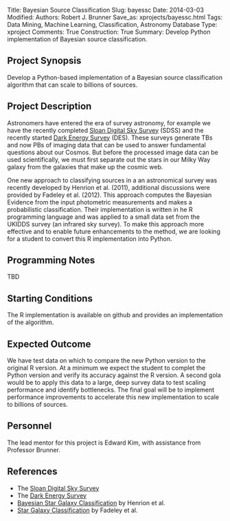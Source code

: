 Title: Bayesian Source Classification
Slug: bayessc
Date: 2014-03-03
Modified: 
Authors: Robert J. Brunner
Save_as: xprojects/bayessc.html
Tags: Data Mining, Machine Learning, Classification, Astronomy Database 
Type: xproject
Comments: True
Construction: True
Summary: Develop Python implementation of Bayesian source classification.

## Project Synopsis

Develop a Python-based implementation of a Bayesian source
classification algorithm that can scale to billions of sources. 

## Project Description

Astronomers have entered the era of survey astronomy, for
example we have the recently completed [Sloan Digital Sky
Survey](http://www.sdss.org) (SDSS) and the recently started [Dark
Energy Survey](https://www.darkenergysurvey.org) (DES). These surveys
generate TBs and now PBs of imaging data that can be used to answer
fundamental questions about our Cosmos. But before the processed image
data can be used scientifically, we must first separate out the stars in
our Milky Way galaxy from the galaxies that make up the cosmic web.

One new approach to classifying sources in a an astronomical survey was
recently developed by Henrion et al. (2011), additional discussions were
provided by Fadeley et al. (2012). This approach computes the Bayesian
Evidence from the input photometric measurements and makes a
probabilistic classification. Their implementation is written in he R
programming language and was applied to a small data set from the UKIDDS
survey (an infrared sky survey). To make this approach more effective
and to enable future enhancements to the method, we are looking for a
student to convert this R implementation into Python.

## Programming Notes

TBD

## Starting Conditions

The R implementation is available on github and
provides an implementation of the algorithm. 

## Expected Outcome

We have test data on which to compare the new
Python version to the original R version. At a minimum we expect the
student to complet the Python version and verify its accuracy against
the R version. A second gola would be to apply this data to a large,
deep survey data to test scaling performance and identify bottlenecks.
The final goal will be to implement performance improvements to
accelerate this new implementation to scale to billions of sources.

## Personnel

The lead mentor for this project is Edward Kim, with assistance from Professor Brunner.

## References

- The [Sloan Digital Sky Survey](http://www.sdss3.org)
- The [Dark Energy Survey](http://www.darkenergysurvey.org)
- [Bayesian Star Galaxy Classification](http://arxiv.org/abs/1011.5770) by Henrion et al.
- [Star Galaxy Classification](http://arxiv.org/abs/1206.4306) by Fadeley et al.
